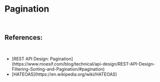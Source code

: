 <h1>Pagination</h1><br>
<h2>References:</h2><br>
<ul>
<li>[REST API Design: Pagination](https://www.moesif.com/blog/technical/api-design/REST-API-Design-Filtering-Sorting-and-Pagination/#pagination)</li>
<li>[HATEOAS](https://en.wikipedia.org/wiki/HATEOAS)</li><br>
</ul>